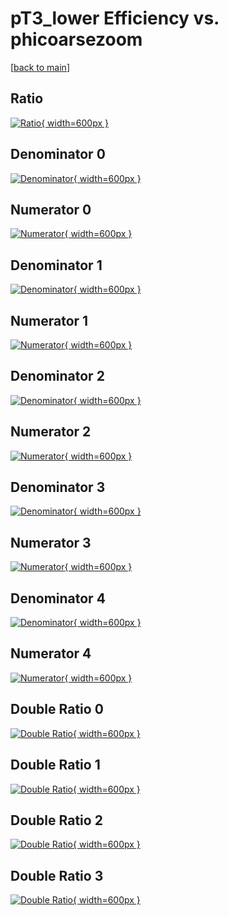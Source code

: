 # pT3_lower Efficiency vs. phicoarsezoom

[[back to main](./)]



## Ratio

[![Ratio](../mtv/var/pT3_lower_xtr_321_0_eff_phicoarsezoom.png){ width=600px }](../mtv/var/pT3_lower_xtr_321_0_eff_phicoarsezoom.pdf)

## Denominator 0

[![Denominator](../mtv/den/pT3_lower_xtr_321_0_eff_phicoarsezoom_den0.png){ width=600px }](../mtv/den/pT3_lower_xtr_321_0_eff_phicoarsezoom_den0.pdf)

## Numerator 0

[![Numerator](../mtv/num/pT3_lower_xtr_321_0_eff_phicoarsezoom_num0.png){ width=600px }](../mtv/num/pT3_lower_xtr_321_0_eff_phicoarsezoom_num0.pdf)

## Denominator 1

[![Denominator](../mtv/den/pT3_lower_xtr_321_0_eff_phicoarsezoom_den1.png){ width=600px }](../mtv/den/pT3_lower_xtr_321_0_eff_phicoarsezoom_den1.pdf)

## Numerator 1

[![Numerator](../mtv/num/pT3_lower_xtr_321_0_eff_phicoarsezoom_num1.png){ width=600px }](../mtv/num/pT3_lower_xtr_321_0_eff_phicoarsezoom_num1.pdf)

## Denominator 2

[![Denominator](../mtv/den/pT3_lower_xtr_321_0_eff_phicoarsezoom_den2.png){ width=600px }](../mtv/den/pT3_lower_xtr_321_0_eff_phicoarsezoom_den2.pdf)

## Numerator 2

[![Numerator](../mtv/num/pT3_lower_xtr_321_0_eff_phicoarsezoom_num2.png){ width=600px }](../mtv/num/pT3_lower_xtr_321_0_eff_phicoarsezoom_num2.pdf)

## Denominator 3

[![Denominator](../mtv/den/pT3_lower_xtr_321_0_eff_phicoarsezoom_den3.png){ width=600px }](../mtv/den/pT3_lower_xtr_321_0_eff_phicoarsezoom_den3.pdf)

## Numerator 3

[![Numerator](../mtv/num/pT3_lower_xtr_321_0_eff_phicoarsezoom_num3.png){ width=600px }](../mtv/num/pT3_lower_xtr_321_0_eff_phicoarsezoom_num3.pdf)

## Denominator 4

[![Denominator](../mtv/den/pT3_lower_xtr_321_0_eff_phicoarsezoom_den4.png){ width=600px }](../mtv/den/pT3_lower_xtr_321_0_eff_phicoarsezoom_den4.pdf)

## Numerator 4

[![Numerator](../mtv/num/pT3_lower_xtr_321_0_eff_phicoarsezoom_num4.png){ width=600px }](../mtv/num/pT3_lower_xtr_321_0_eff_phicoarsezoom_num4.pdf)

## Double Ratio 0

[![Double Ratio](../mtv/ratio/pT3_lower_xtr_321_0_eff_phicoarsezoom_ratio0.png){ width=600px }](../mtv/ratio/pT3_lower_xtr_321_0_eff_phicoarsezoom_ratio0.pdf)

## Double Ratio 1

[![Double Ratio](../mtv/ratio/pT3_lower_xtr_321_0_eff_phicoarsezoom_ratio1.png){ width=600px }](../mtv/ratio/pT3_lower_xtr_321_0_eff_phicoarsezoom_ratio1.pdf)

## Double Ratio 2

[![Double Ratio](../mtv/ratio/pT3_lower_xtr_321_0_eff_phicoarsezoom_ratio2.png){ width=600px }](../mtv/ratio/pT3_lower_xtr_321_0_eff_phicoarsezoom_ratio2.pdf)

## Double Ratio 3

[![Double Ratio](../mtv/ratio/pT3_lower_xtr_321_0_eff_phicoarsezoom_ratio3.png){ width=600px }](../mtv/ratio/pT3_lower_xtr_321_0_eff_phicoarsezoom_ratio3.pdf)

